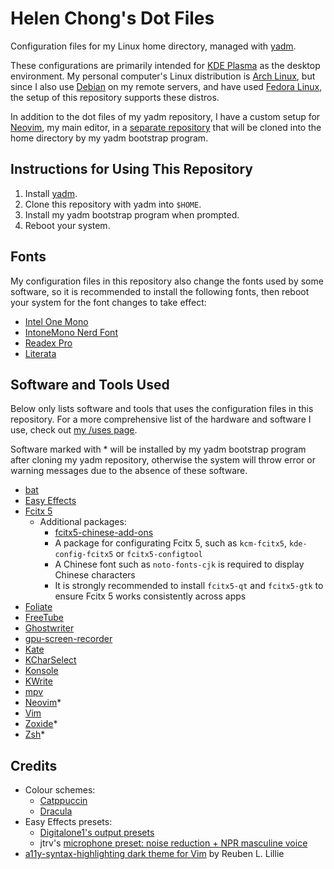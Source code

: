 # Helen Chong's Dot Files

Configuration files for my Linux home directory, managed with [yadm](https://yadm.io/).

These configurations are primarily intended for [KDE Plasma](https://kde.org/plasma-desktop/) as the desktop environment. My personal computer's Linux distribution is [Arch Linux](https://archlinux.org/), but since I also use [Debian](https://www.debian.org/) on my remote servers, and have used [Fedora Linux](https://www.fedoraproject.org/), the setup of this repository supports these distros.

In addition to the dot files of my yadm repository, I have a custom setup for [Neovim](https://neovim.io/), my main editor, in a [separate repository](https://git.helenchong.dev/helenchong/LazyVim) that will be cloned into the home directory by my yadm bootstrap program.

## Instructions for Using This Repository

1. Install [yadm](https://yadm.io/).
1. Clone this repository with yadm into `$HOME`.
1. Install my yadm bootstrap program when prompted.
1. Reboot your system.

## Fonts

My configuration files in this repository also change the fonts used by some software, so it is recommended to install the following fonts, then reboot your system for the font changes to take effect:

- [Intel One Mono](https://www.intel.com/content/www/us/en/company-overview/one-monospace-font.html)
- [IntoneMono Nerd Font](https://www.nerdfonts.com/font-downloads)
- [Readex Pro](https://fonts.google.com/specimen/Readex+Pro)
- [Literata](https://fonts.google.com/specimen/Literata)

## Software and Tools Used

Below only lists software and tools that uses the configuration files in this repository. For a more comprehensive list of the hardware and software I use, check out [my /uses page](https://helenchong.dev/uses/).

Software marked with * will be installed by my yadm bootstrap program after cloning my yadm repository, otherwise the system will throw error or warning messages due to the absence of these software.

- [bat](https://github.com/sharkdp/bat)
- [Easy Effects](https://github.com/wwmm/easyeffects)
- [Fcitx 5](https://fcitx-im.org/)
    - Additional packages:
        - [fcitx5-chinese-add-ons](https://github.com/fcitx/fcitx5-chinese-addons)
        - A package for configurating Fcitx 5, such as `kcm-fcitx5`, `kde-config-fcitx5` or `fcitx5-configtool`
        - A Chinese font such as `noto-fonts-cjk` is required to display Chinese characters
        - It is strongly recommended to install `fcitx5-qt` and `fcitx5-gtk` to ensure Fcitx 5 works consistently across apps
- [Foliate](https://johnfactotum.github.io/foliate/)
- [FreeTube](https://freetubeapp.io/)
- [Ghostwriter](https://ghostwriter.kde.org/)
- [gpu-screen-recorder](https://git.dec05eba.com/gpu-screen-recorder/about/)
- [Kate](https://kate-editor.org/)
- [KCharSelect](https://apps.kde.org/kcharselect/)
- [Konsole](https://konsole.kde.org/)
- [KWrite](https://apps.kde.org/kwrite/)
- [mpv](https://mpv.io/)
- [Neovim](https://neovim.io/)*
- [Vim](https://www.vim.org/)
- [Zoxide](https://github.com/ajeetdsouza/zoxide)*
- [Zsh](https://www.zsh.org/)*

## Credits

- Colour schemes:
    - [Catppuccin](https://catppuccin.com/)
    - [Dracula](https://draculatheme.com/)
- Easy Effects presets:
    - [Digitalone1's output presets](https://github.com/Digitalone1/EasyEffects-Presets)
    - jtrv's [microphone preset: noise reduction + NPR masculine voice](https://gist.github.com/jtrv/47542c8be6345951802eebcf9dc7da31)
- [a11y-syntax-highlighting dark theme for Vim](https://github.com/ericwbailey/a11y-syntax-highlighting/blob/main/dist/vim/a11y-dark.vim) by Reuben L. Lillie
